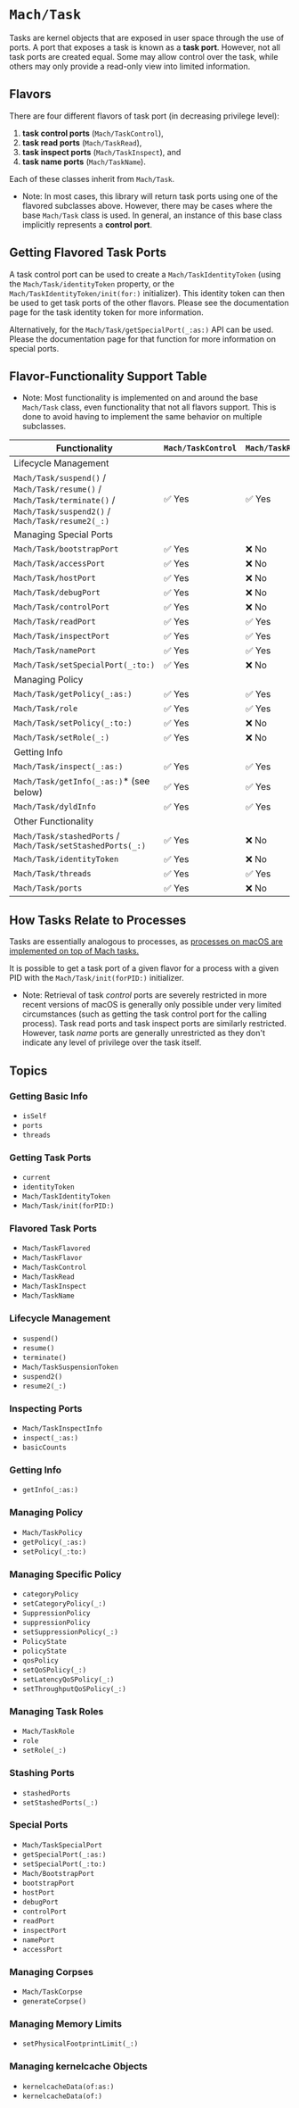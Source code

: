 # ``Mach/Task``

Tasks are kernel objects that are exposed in user space through the use of ports. A port that exposes a task is known as a **task port**. However, not all task ports are created equal. Some may allow control over the task, while others may only provide a read-only view into limited information.

## Flavors

There are four different flavors of task port (in decreasing privilege level):

1. **task control ports** (``Mach/TaskControl``),
2. **task read ports** (``Mach/TaskRead``),
3. **task inspect ports** (``Mach/TaskInspect``), and
4. **task name ports** (``Mach/TaskName``).


Each of these classes inherit from ``Mach/Task``.

- Note: In most cases, this library will return task ports using one of the flavored subclasses above. However, there may be cases where the base ``Mach/Task`` class is used. In general, an instance of this base class implicitly represents a **control port**.

## Getting Flavored Task Ports

A task control port can be used to create a ``Mach/TaskIdentityToken`` (using the ``Mach/Task/identityToken`` property, or the ``Mach/TaskIdentityToken/init(for:)`` initializer). This identity token can then be used to get task ports of the other flavors. Please see the documentation page for the task identity token for more information.

Alternatively, for the ``Mach/Task/getSpecialPort(_:as:)`` API can be used. Please the documentation page for that function for more information on special ports.


## Flavor-Functionality Support Table
- Note: Most functionality is implemented on and around the base ``Mach/Task`` class, even functionality that not all flavors support. This is done to avoid having to implement the same behavior on multiple subclasses.

| Functionality | ``Mach/TaskControl`` | ``Mach/TaskRead`` | ``Mach/TaskInspect`` | ``Mach/TaskName``|
| --- | --- | --- | --- | --- |
| Lifecycle Management     |||||
|  ``Mach/Task/suspend()`` / ``Mach/Task/resume()`` / ``Mach/Task/terminate()`` / ``Mach/Task/suspend2()`` / ``Mach/Task/resume2(_:)``  | ✅ Yes | ✅ Yes | ❌ No | ❌ No |
| Managing Special Ports       |||||
| ``Mach/Task/bootstrapPort`` | ✅ Yes | ❌ No | ❌ No | ❌ No |
| ``Mach/Task/accessPort`` | ✅ Yes | ❌ No | ❌ No | ❌ No |
| ``Mach/Task/hostPort`` | ✅ Yes | ❌ No | ❌ No | ❌ No |
| ``Mach/Task/debugPort`` | ✅ Yes | ❌ No | ❌ No | ❌ No |
| ``Mach/Task/controlPort`` | ✅ Yes | ❌ No | ❌ No | ❌ No |
| ``Mach/Task/readPort`` | ✅ Yes | ✅ Yes | ❌ No | ❌ No |
| ``Mach/Task/inspectPort`` | ✅ Yes | ✅ Yes | ✅ Yes | ❌ No |
| ``Mach/Task/namePort`` | ✅ Yes | ✅ Yes | ✅ Yes | ✅ Yes |
| ``Mach/Task/setSpecialPort(_:to:)`` | ✅ Yes | ❌ No | ❌ No | ❌ No |
| Managing Policy      |||||
| ``Mach/Task/getPolicy(_:as:)`` | ✅ Yes | ✅ Yes | ✅ Yes | ❌ No |
| ``Mach/Task/role`` | ✅ Yes | ✅ Yes | ✅ Yes | ❌ No |
| ``Mach/Task/setPolicy(_:to:)`` | ✅ Yes |  ❌ No | ❌ No | ❌ No |
| ``Mach/Task/setRole(_:)`` | ✅ Yes |  ❌ No | ❌ No | ❌ No |
| Getting Info      |||||
| ``Mach/Task/inspect(_:as:)`` | ✅ Yes | ✅ Yes | ✅ Yes | ❌ No |
| ``Mach/Task/getInfo(_:as:)``* (see below) | ✅ Yes | ✅ Yes | ✅ Yes | ✅ Yes |
| ``Mach/Task/dyldInfo`` | ✅ Yes | ✅ Yes | ❌ No | ❌ No |
| Other Functionality      |||||
| ``Mach/Task/stashedPorts`` / ``Mach/Task/setStashedPorts(_:)`` | ✅ Yes | ❌ No | ❌ No | ❌ No |
| ``Mach/Task/identityToken`` | ✅ Yes | ❌ No | ❌ No | ❌ No |
| ``Mach/Task/threads`` | ✅ Yes | ✅ Yes  | ✅ Yes  | ❌ No |
| ``Mach/Task/ports`` | ✅ Yes | ❌ No | ❌ No | ❌ No |


## How Tasks Relate to Processes

Tasks are essentially analogous to processes, as [processes on macOS are implemented on top of Mach tasks.](https://developer.apple.com/library/archive/documentation/Darwin/Conceptual/KernelProgramming/Mach/Mach.html#:~:text=OS%20X%20processes%20and%20POSIX%20threads%20(pthreads)%20are%20implemented%20on%20top%20of%20Mach%20tasks%20and%20threads,%20respectively.)

It is possible to get a task port of a given flavor for a process with a given PID with the ``Mach/Task/init(forPID:)`` initializer.

- Note: Retrieval of task _control_ ports are severely restricted in more recent versions of macOS is generally only possible under very limited circumstances (such as getting the task control port for the calling process). Task read ports and task inspect ports are similarly restricted. However, task _name_ ports are generally unrestricted as they don't indicate any level of privilege over the task itself.

## Topics

### Getting Basic Info

- ``isSelf``
- ``ports``
- ``threads``

### Getting Task Ports

- ``current``
- ``identityToken``
- ``Mach/TaskIdentityToken``
- ``Mach/Task/init(forPID:)``

### Flavored Task Ports

- ``Mach/TaskFlavored``
- ``Mach/TaskFlavor``
- ``Mach/TaskControl``
- ``Mach/TaskRead``
- ``Mach/TaskInspect``
- ``Mach/TaskName``

### Lifecycle Management

- ``suspend()``
- ``resume()``
- ``terminate()``
- ``Mach/TaskSuspensionToken``
- ``suspend2()``
- ``resume2(_:)``

### Inspecting Ports

- ``Mach/TaskInspectInfo``
- ``inspect(_:as:)``
- ``basicCounts``

### Getting Info

- ``getInfo(_:as:)``

### Managing Policy

- ``Mach/TaskPolicy``
- ``getPolicy(_:as:)``
- ``setPolicy(_:to:)``

### Managing Specific Policy

- ``categoryPolicy``
- ``setCategoryPolicy(_:)``
- ``SuppressionPolicy``
- ``suppressionPolicy``
- ``setSuppressionPolicy(_:)``
- ``PolicyState``
- ``policyState``
- ``qosPolicy``
- ``setQoSPolicy(_:)``
- ``setLatencyQoSPolicy(_:)``
- ``setThroughputQoSPolicy(_:)``

### Managing Task Roles

- ``Mach/TaskRole``
- ``role``
- ``setRole(_:)``

### Stashing Ports

- ``stashedPorts``
- ``setStashedPorts(_:)``

### Special Ports

- ``Mach/TaskSpecialPort``
- ``getSpecialPort(_:as:)``
- ``setSpecialPort(_:to:)``
- ``Mach/BootstrapPort``
- ``bootstrapPort``
- ``hostPort``
- ``debugPort``
- ``controlPort``
- ``readPort``
- ``inspectPort``
- ``namePort``
- ``accessPort``

### Managing Corpses

- ``Mach/TaskCorpse``
- ``generateCorpse()``

### Managing Memory Limits

- ``setPhysicalFootprintLimit(_:)``

### Managing kernelcache Objects

- ``kernelcacheData(of:as:)``
- ``kernelcacheData(of:)``